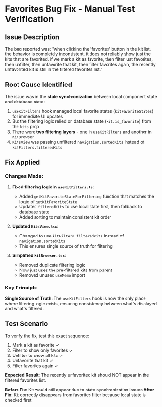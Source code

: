 # Favorites Bug Fix - Manual Test Verification

## Issue Description
The bug reported was: "when clicking the 'favorites' button in the kit list, the behavior is completely inconsistent. it does not reliably show just the kits that are favorited. if we mark a kit as favorite, then filter just favorites, then unfilter, then unfavorite that kit, then filter favorites again, the recently unfavorited kit is still in the filtered favorites list."

## Root Cause Identified
The issue was in the **state synchronization** between local component state and database state:

1. `useKitFilters` hook managed local favorite states (`kitFavoriteStates`) for immediate UI updates
2. But the filtering logic relied on database state (`kit.is_favorite`) from the `kits` prop
3. There were **two filtering layers** - one in `useKitFilters` and another in `KitBrowser`
4. `KitsView` was passing unfiltered `navigation.sortedKits` instead of `kitFilters.filteredKits`

## Fix Applied

### Changes Made:

1. **Fixed filtering logic in `useKitFilters.ts`**:
   - Added `getKitFavoriteStateForFiltering` function that matches the logic of `getKitFavoriteState`
   - Updated `filteredKits` to use local state first, then fallback to database state
   - Added sorting to maintain consistent kit order

2. **Updated `KitsView.tsx`**:
   - Changed to use `kitFilters.filteredKits` instead of `navigation.sortedKits`
   - This ensures single source of truth for filtering

3. **Simplified `KitBrowser.tsx`**:
   - Removed duplicate filtering logic
   - Now just uses the pre-filtered kits from parent
   - Removed unused `useMemo` import

### Key Principle
**Single Source of Truth**: The `useKitFilters` hook is now the only place where filtering logic exists, ensuring consistency between what's displayed and what's filtered.

## Test Scenario
To verify the fix, test this exact sequence:

1. Mark a kit as favorite ✓
2. Filter to show only favorites ✓  
3. Unfilter to show all kits ✓
4. Unfavorite that kit ✓
5. Filter favorites again ✓

**Expected Result**: The recently unfavorited kit should NOT appear in the filtered favorites list.

**Before Fix**: Kit would still appear due to state synchronization issues
**After Fix**: Kit correctly disappears from favorites filter because local state is checked first